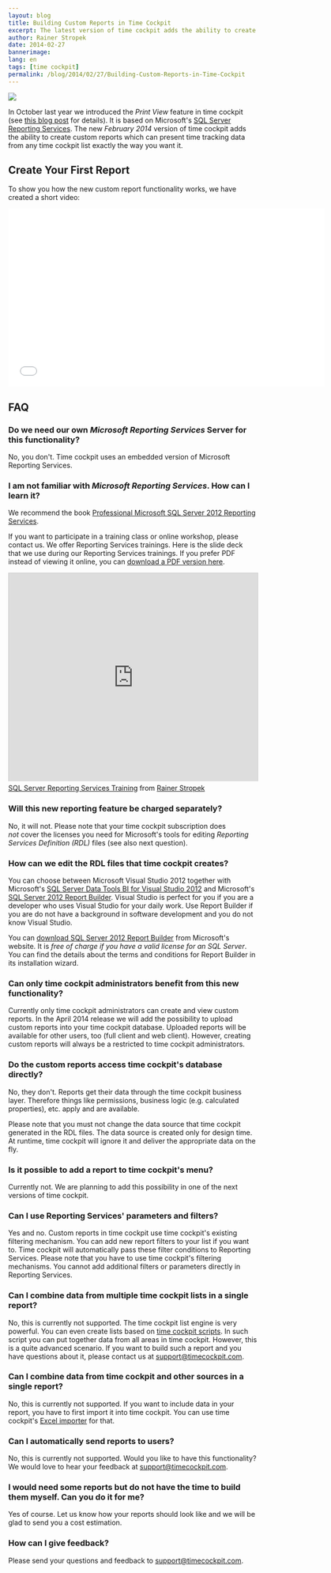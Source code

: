 ```yaml
---
layout: blog
title: Building Custom Reports in Time Cockpit
excerpt: The latest version of time cockpit adds the ability to create custom reports with Microsoft's Reporting Services tools. Watch a short video about this new feature and read about the details.
author: Rainer Stropek
date: 2014-02-27
bannerimage: 
lang: en
tags: [time cockpit]
permalink: /blog/2014/02/27/Building-Custom-Reports-in-Time-Cockpit
---
```


<p>
  <img src="{{site.baseurl}}/content/images/blog/2014/02/ScreenshotReporting.png" />
</p><p>In October last year we introduced the <em>Print View</em> feature in time cockpit (see <a href="http://www.timecockpit.com/blog/2013/10/29/Reporting-Preview" target="_blank">this blog post</a> for details). It is based on Microsoft's <a href="http://msdn.microsoft.com/de-de/library/ms159106.aspx" target="_blank">SQL Server Reporting Services</a>. The new <em>February 2014</em> version of time cockpit adds the ability to create custom reports which can present time tracking data from any time cockpit list exactly the way you want it.</p><h2>Create Your First Report</h2><p>To show you how the new custom report functionality works, we have created a short video:</p><div class="videoWrapper">
  <iframe width="640" height="360" src="//www.youtube.com/embed/pn_--H-oAm8?rel=0" frameborder="0" allowfullscreen="allowfullscreen"></iframe>
</div><h2>FAQ</h2><h3>Do we need our own <em>Microsoft Reporting Services</em> Server for this functionality?</h3><p>No, you don't. Time cockpit uses an embedded version of Microsoft Reporting Services.</p><h3>I am not familiar with <em>Microsoft Reporting Services</em>. How can I learn it?
<br /></h3><p>We recommend the book <a href="http://www.amazon.de/gp/product/1118101111/ref=as_li_ss_tl?ie=UTF8&amp;camp=1638&amp;creative=19454&amp;creativeASIN=1118101111&amp;linkCode=as2&amp;tag=timecockpit-21" target="_blank">Professional Microsoft SQL Server 2012 Reporting Services</a>.</p><p>If you want to participate in a training class or online workshop, please contact us. We offer Reporting Services trainings. Here is the slide deck that we use during our Reporting Services trainings. If you prefer PDF instead of viewing it online, you can <a href="{{site.baseurl}}/content/images/blog/2014/02/SSRS Training.pdf" target="_blank">download a PDF version here</a>.</p><div class="videoWrapper">
  <iframe src="http://www.slideshare.net/slideshow/embed_code/31724313?rel=0" width="512" height="421" frameborder="0" marginwidth="0" marginheight="0" scrolling="no" style="border:1px solid #CCC; border-width:1px 1px 0; margin-bottom:5px; max-width: 100%;" allowfullscreen="allowfullscreen"></iframe>
</div><div class="imageCaption">
  <a href="https://www.slideshare.net/rstropek/sql-server-reporting-services-training" title="SQL Server Reporting Services Training" target="_blank">SQL Server Reporting Services Training</a> from <a href="http://www.slideshare.net/rstropek" target="_blank">Rainer Stropek</a></div><h3>Will this new reporting feature be charged separately?</h3><p>No, it will not. Please note that your time cockpit subscription does <em>not</em> cover the licenses you need for Microsoft's tools for editing <em>Reporting Services Definition (RDL)</em> files (see also next question).</p><h3>How can we edit the RDL files that time cockpit creates?</h3><p>You can choose between Microsoft Visual Studio 2012 together with Microsoft's <a href="http://www.microsoft.com/en-us/download/details.aspx?id=36843" target="_blank">SQL Server Data Tools BI for Visual Studio 2012</a> and Microsoft's <a href="http://www.microsoft.com/en-us/download/details.aspx?id=29072" target="_blank">SQL Server 2012 Report Builder</a>. Visual Studio is perfect for you if you are a developer who uses Visual Studio for your daily work. Use Report Builder if you are do not have a background in software development and you do not know Visual Studio.<br /></p><p class="showcase">You can <a href="http://www.microsoft.com/en-us/download/details.aspx?id=29072" target="_blank">download SQL Server 2012 Report Builder</a> from Microsoft's website. It is <em>free of charge if you have a valid license for an SQL Server</em>. You can find the details about the terms and conditions for Report Builder in its installation wizard.</p><h3>Can only time cockpit administrators benefit from this new functionality?</h3><p>Currently only time cockpit administrators can create and view custom reports. In the April 2014 release we will add the possibility to upload custom reports into your time cockpit database. Uploaded reports will be available for other users, too (full client and web client). However, creating custom reports will always be a restricted to time cockpit administrators.</p><h3>Do the custom reports access time cockpit's database directly?</h3><p>No, they don't. Reports get their data through the time cockpit business layer. Therefore things like permissions, business logic (e.g. calculated properties), etc. apply and are available.</p><p class="showcase">Please note that you must not change the data source that time cockpit generated in the RDL files. The data source is created only for design time. At runtime, time cockpit will ignore it and deliver the appropriate data on the fly.</p><h3>Is it possible to add a report to time cockpit's menu?</h3><p>Currently not. We are planning to add this possibility in one of the next versions of time cockpit.</p><h3>Can I use Reporting Services' parameters and filters?</h3><p>Yes and no. Custom reports in time cockpit use time cockpit's existing filtering mechanism. You can add new report filters to your list if you want to. Time cockpit will automatically pass these filter conditions to Reporting Services. Please note that you have to use time cockpit's filtering mechanisms. You cannot add additional filters or parameters directly in Reporting Services.</p><h3>Can I combine data from multiple time cockpit lists in a single report?</h3><p>No, this is currently not supported. The time cockpit list engine is very powerful. You can even create lists based on <a href="http://help.timecockpit.com/?topic=html/c20d94e9-97dc-48a8-9171-fd3bb70dad86.htm" target="_blank">time cockpit scripts</a>. In such script you can put together data from all areas in time cockpit. However, this is a quite advanced scenario. If you want to build such a report and you have questions about it, please contact us at <a href="mailto:support@timecockpit.com">support@timecockpit.com</a>.</p><h3>Can I combine data from time cockpit and other sources in a single report?</h3><p>No, this is currently not supported. If you want to include data in your report, you have to first import it into time cockpit. You can use time cockpit's <a href="http://help.timecockpit.com/?topic=html/ee560e49-e503-4d80-9167-2e6533f50dbe.htm" target="_blank">Excel importer</a> for that.</p><h3>Can I automatically send reports to users?</h3><p>No, this is currently not supported. Would you like to have this functionality? We would love to hear your feedback at <a href="mailto:support@timecockpit.com">support@timecockpit.com</a>.</p><h3>I would need some reports but do not have the time to build them myself. Can you do it for me?</h3><p>Yes of course. Let us know how your reports should look like and we will be glad to send you a cost estimation.</p><h3>How can I give feedback?</h3><p>Please send your questions and feedback to <a href="mailto:support@timecockpit.com">support@timecockpit.com</a>.</p>